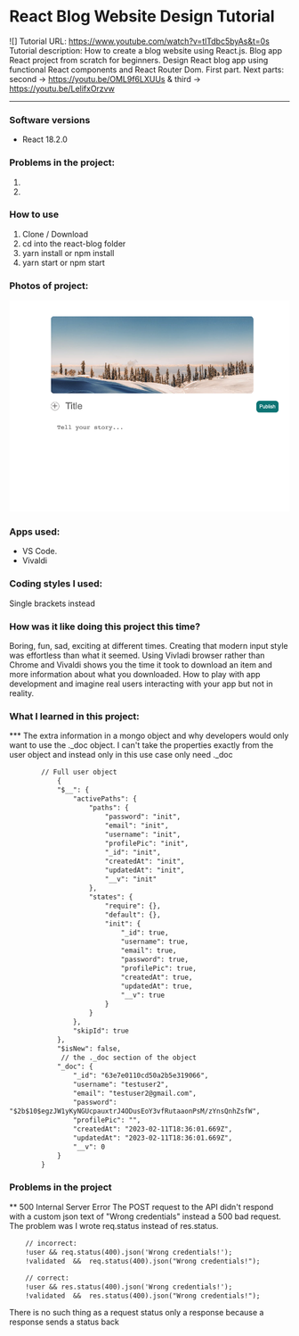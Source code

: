 # React Blog Website Design Tutorial
![]
Tutorial URL: https://www.youtube.com/watch?v=tlTdbc5byAs&t=0s
Tutorial description: How to create a blog website using React.js. Blog app React project from scratch for beginners. Design React blog app using functional React components and React Router Dom. First part. Next parts: second -> https://youtu.be/OML9f6LXUUs & third -> https://youtu.be/LelifxOrzvw

___________

### Software versions
- React 18.2.0
### Problems in the project:
1.
2.

### How to use
1. Clone / Download
2. cd into the react-blog folder
3. yarn install or npm install
4. yarn start or npm start
### Photos of project:
![Modern input](/client/public/modern_input.png)
### Apps used:
- VS Code.
- Vivaldi 

### Coding styles I used:
Single brackets instead
### How was it like doing this project this time?
Boring, fun, sad, exciting at different times. Creating that modern input style was effortless than what it seemed. Using Vivladi browser rather than Chrome and Vivaldi shows you the time it took to download an item and more information about what you downloaded. How to play with app development and imagine real users interacting with your app but not in reality. 

### What I learned in this project:
*** The extra information in a mongo object and why developers would only want to use the ._doc object. I can't take the properties exactly from the user object and instead only in this use case only need ._doc
```
        // Full user object
            {
            "$__": {
                "activePaths": {
                    "paths": {
                        "password": "init",
                        "email": "init",
                        "username": "init",
                        "profilePic": "init",
                        "_id": "init",
                        "createdAt": "init",
                        "updatedAt": "init",
                        "__v": "init"
                    },
                    "states": {
                        "require": {},
                        "default": {},
                        "init": {
                            "_id": true,
                            "username": true,
                            "email": true,
                            "password": true,
                            "profilePic": true,
                            "createdAt": true,
                            "updatedAt": true,
                            "__v": true
                        }
                    }
                },
                "skipId": true
            },
            "$isNew": false,
             // the ._doc section of the object
            "_doc": {
                "_id": "63e7e0110cd50a2b5e319066",
                "username": "testuser2",
                "email": "testuser2@gmail.com",
                "password": "$2b$10$egzJW1yKyNGUcpauxtrJ4ODusEoY3vfRutaaonPsM/zYnsQnhZsfW",
                "profilePic": "",
                "createdAt": "2023-02-11T18:36:01.669Z",
                "updatedAt": "2023-02-11T18:36:01.669Z",
                "__v": 0
            }
        }
```


### Problems in the project

** 500 Internal Server Error
The POST request to the API didn't respond with a custom json text of "Wrong credentials" instead a 500 bad request.
The problem was I wrote req.status instead of res.status.

```
    // incorrect:
    !user && req.status(400).json('Wrong credentials!');
    !validated  &&  req.status(400).json("Wrong credentials!");
```

```
    // correct: 
    !user && res.status(400).json('Wrong credentials!');
    !validated  &&  res.status(400).json("Wrong credentials!");
```
 There is no such thing as a request status only a response because a response sends a status back